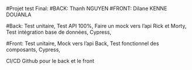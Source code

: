 #Projet test Final: 
#BACK: Thanh NGUYEN
#FRONT: Dilane KENNE DOUANLA

#Back:
Test unitaire, 
Test API 100%, 
Faire un mock vers l’api Rick et Morty, 
Test intégration base de données, 
Cypress, 

#Front:
Test unitaire, 
Mock vers l’api Back, 
Test fonctionnel des composants, 
Cypress, 

CI/CD Github pour le back et le front

